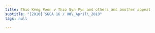```yaml
---
title: Thio Keng Poon v Thio Syn Pyn and others and another appeal
subtitle: "[2010] SGCA 16 / 08\_April\_2010"
tags: null

---
```


